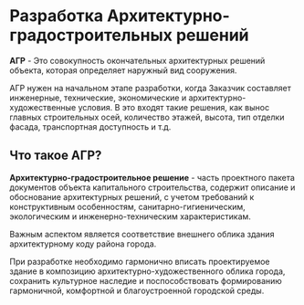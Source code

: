 # Разработка Архитектурно-градостроительных решений 
**АГР** - Это совокупность окончательных архитектурных решений объекта, которая определяет наружный вид сооружения.

АГР нужен на начальном этапе разработки, когда Заказчик составляет инженерные, технические, экономические и архитектурно-художественные условия. В это входят такие решения, как вынос главных строительных осей, количество этажей, высота, тип отделки фасада, транспортная доступность и т.д.
## Что такое АГР?
**Архитектурно-градостроительное решение** - часть проектного пакета документов объекта капитального строительства, содержит описание и обоснование архитектурных решений, с учетом требований к конструктивным особенностям, санитарно-гигиеническим, экологическим и инженерно-техническим характеристикам.

Важным аспектом является соответствие внешнего облика здания архитектурному коду района города.

При разработке необходимо гармонично вписать проектируемое здание в композицию архитектурно-художественного облика города, сохранить культурное наследие и поспособствовать формированию гармоничной, комфортной и благоустроенной городской среды.